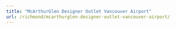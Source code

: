 ```yaml
---
title: "McArthurGlen Designer Outlet Vancouver Airport"
url: /richmond/mcarthurglen-designer-outlet-vancouver-airport/
---
```

